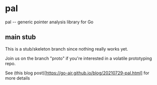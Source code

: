 # pal

pal -- generic pointer analysis library for Go

## main stub

This is a stub/skeleton branch since nothing really works yet.

Join us on the branch "proto" if you're interested in 
a volatile prototyping repo.

See (this blog post)[https://go-air.github.io/blog/20210729-pal.html]
for more details


